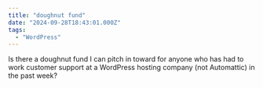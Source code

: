 ```yaml
---
title: "doughnut fund"
date: "2024-09-28T18:43:01.000Z"
tags: 
  - "WordPress"
---
```


Is there a doughnut fund I can pitch in toward for anyone who has had to work customer support at a WordPress hosting company (not Automattic) in the past week?
